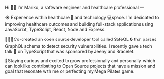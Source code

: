 Hi 👋🏻  I’m Mariko, a software engineer and healthcare professional —

☀️ Experience within healthcare 🏥 and technology 💻space. I’m dedicated to improving healthcare outcomes and building full-stack applications using JavaScript, TypeScript, React, Node and Express.

👩🏻‍💻Co-created an open source developer tool called SafeQL 🔒 that parses GraphQL schema to detect security vulnerabilities. I recently gave a tech talk 🎤 on TypeScript that was sponsored by Jeeny and Bracelet.

🌿Staying curious and excited to grow professionally and personally, which can look like contributing to Open Source projects that have a mission and goal that resonate with me or perfecting my Mega Pilates game. 
<!--
**MarikoIwata/MarikoIwata** is a ✨ _special_ ✨ repository because its `README.md` (this file) appears on your GitHub profile.

Here are some ideas to get you started:

- 🔭 I’m currently working on ...
- 🌱 I’m currently learning ...
- 👯 I’m looking to collaborate on ...
- 🤔 I’m looking for help with ...
- 💬 Ask me about ...
- 📫 How to reach me: ...
- 😄 Pronouns: ...
- ⚡ Fun fact: ...
-->
